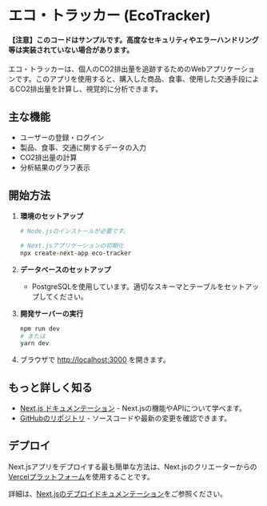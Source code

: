 # エコ・トラッカー (EcoTracker)

#### 【注意】このコードはサンプルです。高度なセキュリティやエラーハンドリング等は実装されていない場合があります。

エコ・トラッカーは、個人のCO2排出量を追跡するためのWebアプリケーションです。このアプリを使用すると、購入した商品、食事、使用した交通手段によるCO2排出量を計算し、視覚的に分析できます。

## 主な機能

- ユーザーの登録・ログイン
- 製品、食事、交通に関するデータの入力
- CO2排出量の計算
- 分析結果のグラフ表示

## 開始方法

1. **環境のセットアップ**
    ```bash
    # Node.jsのインストールが必要です。

    # Next.jsアプリケーションの初期化
    npx create-next-app eco-tracker
    ```

2. **データベースのセットアップ**
   - PostgreSQLを使用しています。適切なスキーマとテーブルをセットアップしてください。

3. **開発サーバーの実行**
    ```bash
    npm run dev
    # または
    yarn dev
    ```

4. ブラウザで [http://localhost:3000](http://localhost:3000) を開きます。

## もっと詳しく知る

- [Next.js ドキュメンテーション](https://nextjs.org/docs) - Next.jsの機能やAPIについて学べます。
- [GitHubのリポジトリ](https://github.com/a-yama100/EcoTracker.git) - ソースコードや最新の変更を確認できます。

## デプロイ

Next.jsアプリをデプロイする最も簡単な方法は、Next.jsのクリエーターからの[Vercelプラットフォーム](https://vercel.com/new?utm_medium=default-template&filter=next.js&utm_source=create-next-app&utm_campaign=create-next-app-readme)を使用することです。

詳細は、[Next.jsのデプロイドキュメンテーション](https://nextjs.org/docs/deployment)をご参照ください。
